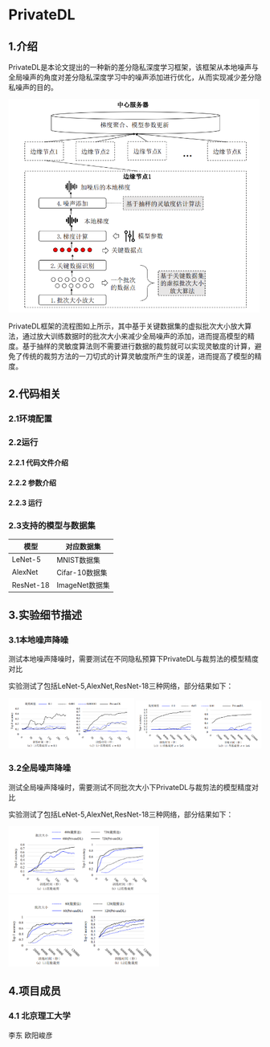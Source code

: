 # PrivateDL

## 1.介绍

PrivateDL是本论文提出的一种新的差分隐私深度学习框架，该框架从本地噪声与全局噪声的角度对差分隐私深度学习中的噪声添加进行优化，从而实现减少差分隐私噪声的目的。

<img src="image/image-20220520134702643.png" alt="image-20220520134702643" width="500px" />

PrivateDL框架的流程图如上所示，其中基于关键数据集的虚拟批次大小放大算法，通过放大训练数据时的批次大小来减少全局噪声的添加，进而提高模型的精度。基于抽样的灵敏度算法则不需要进行数据的裁剪就可以实现灵敏度的计算，避免了传统的裁剪方法的一刀切式的计算灵敏度所产生的误差，进而提高了模型的精度。

## 2.代码相关

### 2.1环境配置

### 2.2运行

#### 2.2.1 代码文件介绍

#### 2.2.2 参数介绍

#### 2.2.3 运行



### 2.3支持的模型与数据集



| 模型      | 对应数据集     |
| --------- | -------------- |
| LeNet-5   | MNIST数据集    |
| AlexNet   | Cifar-10数据集 |
| ResNet-18 | ImageNet数据集 |



## 3.实验细节描述

### 3.1本地噪声降噪

测试本地噪声降噪时，需要测试在不同隐私预算下PrivateDL与裁剪法的模型精度对比





实验测试了包括LeNet-5,AlexNet,ResNet-18三种网络，部分结果如下：



<img src="image/image-20220520141713391.png" alt="image-20220520141713391" width="250px" />

<img src="image/image-20220520141725614.png" alt="image-20220520141725614" width="250px" />


### 3.2全局噪声降噪

测试全局噪声降噪时，需要测试不同批次大小下PrivateDL与裁剪法的模型精度对比



实验测试了包括LeNet-5,AlexNet,ResNet-18三种网络，部分结果如下：

<img src="image/image-20220520142517935.png" alt="image-20220520142517935" width="300px" />

<img src="image/image-20220520142537430.png" alt="image-20220520142537430" width="300px" />



## 4.项目成员

### 4.1 北京理工大学

李东 欧阳峻彦



